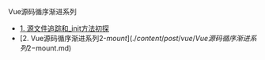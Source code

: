 Vue源码循序渐进系列
- [1. 源文件追踪和_init方法初探](./content/post/vue/Vue源码循序渐进系列1-源文件追踪和_init方法初探.md)
- [2. Vue源码循序渐进系列2-$mount](./content/post/vue/Vue源码循序渐进系列2-$mount.md)